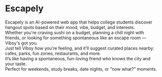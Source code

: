  # Escapely 
 
 Escapely is an AI-powered web app that helps college students discover hangout spots based on their mood, vibe, budget, and interests.  
Whether you're craving sushi on a budget, planning a chill night with friends, or looking for something spontaneous like an escape room — Vibsy's got you.  
Just tell Vibsy how you’re feeling, and it’ll suggest curated places nearby: cafes, parks, fun zones, restaurants, and more.  
It’s like having a spontaneous, fun-loving friend who knows the city and your taste.  
Perfect for weekends, study breaks, date nights, or “now what?” moments.